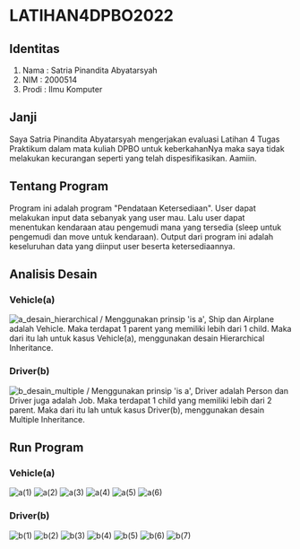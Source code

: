 # LATIHAN4DPBO2022

## Identitas
1. Nama : Satria Pinandita Abyatarsyah
2. NIM : 2000514
3. Prodi : Ilmu Komputer

## Janji
Saya Satria Pinandita Abyatarsyah mengerjakan evaluasi Latihan 4 Tugas Praktikum dalam mata kuliah DPBO untuk keberkahanNya maka saya tidak melakukan kecurangan seperti yang telah dispesifikasikan. Aamiin.

## Tentang Program
Program ini adalah program "Pendataan Ketersediaan". User dapat melakukan input data sebanyak yang user mau. Lalu user dapat menentukan kendaraan atau pengemudi mana yang tersedia (sleep untuk pengemudi dan move untuk kendaraan). Output dari program ini adalah keseluruhan data yang diinput user beserta ketersediaannya.

## Analisis Desain
### Vehicle(a)
![a_desain_hierarchical](https://user-images.githubusercontent.com/99194983/156913799-9f68cfc7-26e9-4603-9662-4519f5b787e6.png) /
Menggunakan prinsip 'is a', Ship dan Airplane adalah Vehicle. Maka terdapat 1 parent yang memiliki lebih dari 1 child. Maka dari itu lah untuk kasus Vehicle(a), menggunakan desain Hierarchical Inheritance.
### Driver(b)
![b_desain_multiple](https://user-images.githubusercontent.com/99194983/156913823-2d722d66-970c-4542-86b0-5be675c26e1e.png) /
Menggunakan prinsip 'is a', Driver adalah Person dan Driver juga adalah Job. Maka terdapat 1 child yang memiliki lebih dari 2 parent. Maka dari itu lah untuk kasus Driver(b), menggunakan desain Multiple Inheritance.

## Run Program
### Vehicle(a)
![a(1)](https://user-images.githubusercontent.com/99194983/156914031-545197a2-b37a-4584-8312-79a1da694853.png)
![a(2)](https://user-images.githubusercontent.com/99194983/156914035-59d8322c-3084-4206-8488-6907d368f178.png)
![a(3)](https://user-images.githubusercontent.com/99194983/156914040-c92ba31e-d686-4af4-a1f8-25440590c9c8.png)
![a(4)](https://user-images.githubusercontent.com/99194983/156914041-e7a008c1-0d18-4c2d-a848-c0513451a66b.png)
![a(5)](https://user-images.githubusercontent.com/99194983/156914043-f0d04e50-e6ac-440a-9d15-f14f995f1e1e.png)
![a(6)](https://user-images.githubusercontent.com/99194983/156914044-3a054648-6565-428c-b4a2-743bb6147bf7.png)
### Driver(b)
![b(1)](https://user-images.githubusercontent.com/99194983/156914058-d5c753c2-5905-426b-997b-80df85eb3900.png)
![b(2)](https://user-images.githubusercontent.com/99194983/156914060-22f8dcc7-1494-4c5e-9129-35c34f9b6825.png)
![b(3)](https://user-images.githubusercontent.com/99194983/156914062-f268407f-64b9-4760-8e28-139d65d0d759.png)
![b(4)](https://user-images.githubusercontent.com/99194983/156914064-4f9f8d2f-f132-40d2-b168-338aa0bb9224.png)
![b(5)](https://user-images.githubusercontent.com/99194983/156914065-ef14bb42-1ed2-4bf9-ba1d-f996e1ded7a0.png)
![b(6)](https://user-images.githubusercontent.com/99194983/156914066-0c60f126-a314-47d6-9fe8-e384048c8e90.png)
![b(7)](https://user-images.githubusercontent.com/99194983/156914069-5e900429-37c0-46da-be75-6629a6af817d.png)
